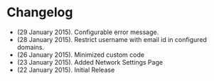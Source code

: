 # Changelog

* (29 January 2015). Configurable error message.
* (28 January 2015). Restrict username with email id in configured domains.
* (26 January 2015). Minimized custom code
* (23 January 2015). Added Network Settings Page
* (22 January 2015). Initial Release